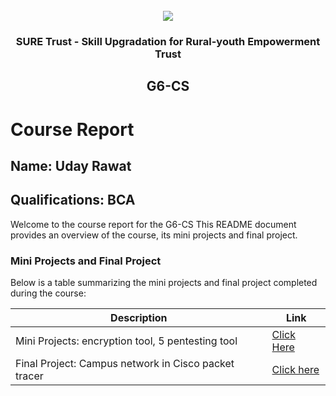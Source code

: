 <!-- PROJECT LOGO -->
<br />

<div align="center">
   <img src='https://user-images.githubusercontent.com/73131499/166115643-d3187f47-d38f-41b2-ae42-5ecbbc60de14.png' />


<h3 align="center">SURE Trust - Skill Upgradation for Rural-youth Empowerment Trust</h3>
  <h2>G6-CS</h2>
</div>

# Course Report

## Name: Uday Rawat

## Qualifications: BCA

Welcome to the course report for the G6-CS This README document provides an overview of the course, its mini projects and final project.

### Mini Projects and Final Project

Below is a table summarizing the mini projects and final project completed during the course:

| Description                                          | Link                                                                                  |
|-------------------------------------------|--------------------------------------------------------------------------------------------------|
| Mini Projects: encryption tool, 5 pentesting tool    | [Click Here](https://github.com/sure-trust/G6_CS/tree/main/Mini%20Projects/Uday)                    |
| Final Project: Campus network in Cisco packet tracer | [Click here](https://github.com/sure-trust/G6_CS/tree/main/Final%20Capstone%20Project/Uday)         |
